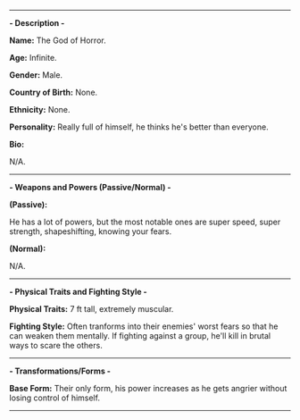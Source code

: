 -----

**- Description -**

**Name:** The God of Horror.

**Age:** Infinite.

**Gender:** Male.

**Country of Birth:** None.

**Ethnicity:** None.

**Personality:** Really full of himself, he thinks he's better than everyone. 

**Bio:**

N/A.

-----
**- Weapons and Powers (Passive/Normal) -**

**(Passive):**

He has a lot of powers, but the most notable ones are super speed, super strength, shapeshifting, knowing your fears. 

**(Normal):**

N/A.

-----
**- Physical Traits and Fighting Style -**

**Physical Traits:** 7 ft tall, extremely muscular.

**Fighting Style:** Often tranforms into their enemies' worst fears so that he can weaken them mentally. If fighting against a group, he'll kill in brutal ways to scare the others.

-----
**- Transformations/Forms -**

**Base Form:** Their only form, his power increases as he gets angrier without losing control of himself.

-----

